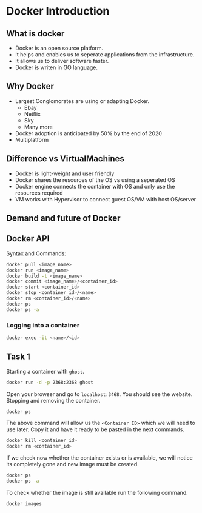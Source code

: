 # Docker Introduction

## What is docker

- Docker is an open source platform.
- It helps and enables us to seperate applications from the infrastructure.
- It allows us to deliver software faster.
- Docker is writen in GO language.

## Why Docker

- Largest Conglomorates are using or adapting Docker.
  - Ebay
  - Netflix
  - Sky
  - Many more
- Docker adoption is anticipated by 50% by the end of 2020
- Multiplatform

## Difference vs VirtualMachines

- Docker is light-weight and user friendly
- Docker shares the resources of the OS vs using a seperated OS
- Docker engine connects the container with OS and only use the resources required
- VM works with Hypervisor to connect guest OS/VM with host OS/server

## Demand and future of Docker

## Docker API

Syntax and Commands:

```bash
docker pull <image_name>
docker run <image_name>
docker build -t <image_name>
docker commit <image_name>/<container_id>
docker start <container_id>
docker stop <container_id>/<name>
docker rm <container_id>/<name>
docker ps
docker ps -a
```

### Logging into a container

```bash
docker exec -it <name>/<id>
```

## Task 1

Starting a container with `ghost`.

```bash
docker run -d -p 2368:2368 ghost
```

Open your browser and go to `localhost:3468`. You should see the website.
</br>
Stopping and removing the container.

```bash
docker ps
```

The above command will allow us the `<Container ID>` which we will need to use later. Copy it and have it ready to be pasted in the next commands.

```bash
docker kill <container_id>
docker rm <container_id>
```

If we check now whether the container exists or is available, we will notice its completely gone and new image must be created.

```bash
docker ps
docker ps -a
```

To check whether the image is still available run the following command.

```bash
docker images
```

